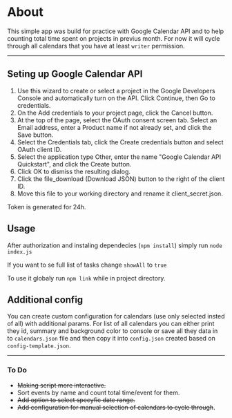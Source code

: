 # About
This simple app was build for practice with Google Calendar API and to help counting total time spent on projects in previus month.
For now it will cycle through all calendars that you have at least ```writer``` permission.

---

## Seting up Google Calendar API
1. Use this wizard to create or select a project in the Google Developers Console and automatically turn on the API. Click Continue, then Go to credentials.
2. On the Add credentials to your project page, click the Cancel button.
3. At the top of the page, select the OAuth consent screen tab. Select an Email address, enter a Product name if not already set, and click the Save button.
4. Select the Credentials tab, click the Create credentials button and select OAuth client ID.
5. Select the application type Other, enter the name "Google Calendar API Quickstart", and click the Create button.
6. Click OK to dismiss the resulting dialog.
7. Click the file_download (Download JSON) button to the right of the client ID.
8. Move this file to your working directory and rename it client_secret.json.

Token is generated for 24h.

## Usage
After authorization and instaling dependecies (```npm install```) simply run ```node index.js```

If you want to se full list of tasks change ```showAll``` to ```true```

To use it globaly run ```npm link``` while in project directory.

## Additional config

You can create custom configuration for calendars (use only selected insted of all) with additional params.
For list of all calendars you can either print they id, summary and background color to console or save all they data in to ```calendars.json``` file and then copy it into ```config.json``` created based on ```config-template.json```.


---

### To Do

- ~~Making script more interactive.~~
- Sort events by name and count total time/event for them.
- ~~Add option to select specyfic date range.~~
- ~~Add configuration for manual selection of calendars to cycle through~~. 